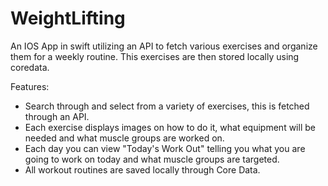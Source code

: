 # WeightLifting
An IOS App in swift utilizing an API to fetch various exercises and organize them for a weekly routine. This exercises are then stored locally using coredata. 

Features:
- Search through and select from a variety of exercises, this is fetched through an API.
- Each exercise displays images on how to do it, what equipment will be needed and what muscle groups are worked on.
- Each day you can view "Today's Work Out" telling you what you are going to work on today and what muscle groups are targeted.
- All workout routines are saved locally through Core Data.
